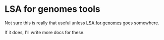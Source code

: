 # LSA for genomes tools

Not sure this is really that useful unless [LSA for genomes](https://github.com/mooreryan/lsa_for_genomes) goes somewhere.

If it does, I'll write more docs for these.
